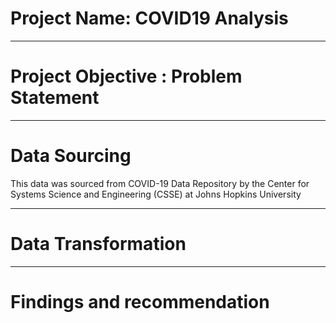 # Project Name: COVID19 Analysis

---
# Project Objective : Problem Statement


----
# Data Sourcing
This data was sourced from COVID-19 Data Repository by the Center for Systems Science and Engineering (CSSE) at Johns Hopkins University



----
# Data Transformation


----
# Findings and recommendation

